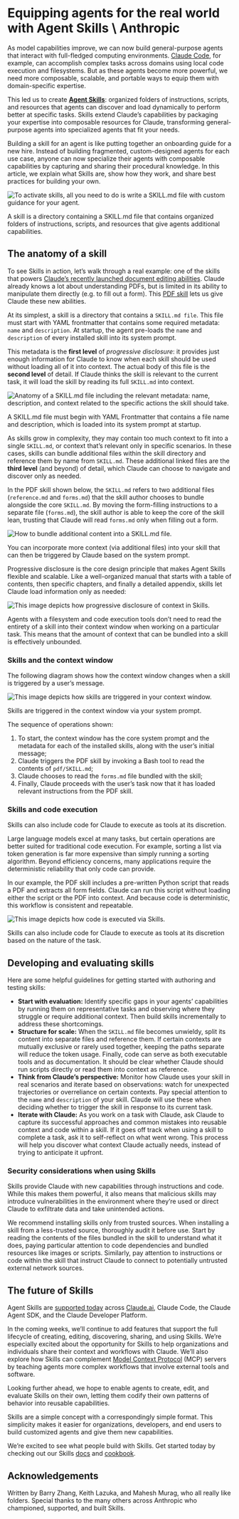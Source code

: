 # Equipping agents for the real world with Agent Skills \ Anthropic
As model capabilities improve, we can now build general-purpose agents that interact with full-fledged computing environments. [Claude Code](https://claude.com/product/claude-code), for example, can accomplish complex tasks across domains using local code execution and filesystems. But as these agents become more powerful, we need more composable, scalable, and portable ways to equip them with domain-specific expertise.

This led us to create [**Agent Skills**](https://www.anthropic.com/news/skills): organized folders of instructions, scripts, and resources that agents can discover and load dynamically to perform better at specific tasks. Skills extend Claude’s capabilities by packaging your expertise into composable resources for Claude, transforming general-purpose agents into specialized agents that fit your needs.

Building a skill for an agent is like putting together an onboarding guide for a new hire. Instead of building fragmented, custom-designed agents for each use case, anyone can now specialize their agents with composable capabilities by capturing and sharing their procedural knowledge. In this article, we explain what Skills are, show how they work, and share best practices for building your own.

![To activate skills, all you need to do is write a SKILL.md file with custom guidance for your agent.](https://www.anthropic.com/_next/image?url=https%3A%2F%2Fwww-cdn.anthropic.com%2Fimages%2F4zrzovbb%2Fwebsite%2Fddd7e6e572ad0b6a943cacefe957248455f6d522-1650x929.jpg&w=3840&q=75)

A skill is a directory containing a SKILL.md file that contains organized folders of instructions, scripts, and resources that give agents additional capabilities.

The anatomy of a skill
----------------------

To see Skills in action, let’s walk through a real example: one of the skills that powers [Claude’s recently launched document editing abilities](https://www.anthropic.com/news/create-files). Claude already knows a lot about understanding PDFs, but is limited in its ability to manipulate them directly (e.g. to fill out a form). This [PDF skill](https://github.com/anthropics/skills/tree/main/document-skills/pdf) lets us give Claude these new abilities.

At its simplest, a skill is a directory that contains a `SKILL.md file`. This file must start with YAML frontmatter that contains some required metadata: `name` and `description`. At startup, the agent pre-loads the `name` and `description` of every installed skill into its system prompt.

This metadata is the **first level** of _progressive disclosure_: it provides just enough information for Claude to know when each skill should be used without loading all of it into context. The actual body of this file is the **second level** of detail. If Claude thinks the skill is relevant to the current task, it will load the skill by reading its full `SKILL.md` into context.

![Anatomy of a SKILL.md file including the relevant metadata: name, description, and context related to the specific actions the skill should take.](https://www.anthropic.com/_next/image?url=https%3A%2F%2Fwww-cdn.anthropic.com%2Fimages%2F4zrzovbb%2Fwebsite%2F6f22d8913dbc6228e7f11a41e0b3c124d817b6d2-1650x929.jpg&w=3840&q=75)

A SKILL.md file must begin with YAML Frontmatter that contains a file name and description, which is loaded into its system prompt at startup.

As skills grow in complexity, they may contain too much context to fit into a single `SKILL.md`, or context that’s relevant only in specific scenarios. In these cases, skills can bundle additional files within the skill directory and reference them by name from `SKILL.md`. These additional linked files are the **third level** (and beyond) of detail, which Claude can choose to navigate and discover only as needed.

In the PDF skill shown below, the `SKILL.md` refers to two additional files (`reference.md` and `forms.md`) that the skill author chooses to bundle alongside the core `SKILL.md`. By moving the form-filling instructions to a separate file (`forms.md`), the skill author is able to keep the core of the skill lean, trusting that Claude will read `forms.md` only when filling out a form.

![How to bundle additional content into a SKILL.md file.](https://www.anthropic.com/_next/image?url=https%3A%2F%2Fwww-cdn.anthropic.com%2Fimages%2F4zrzovbb%2Fwebsite%2F191bf5dd4b6f8cfe6f1ebafe6243dd1641ed231c-1650x1069.jpg&w=3840&q=75)

You can incorporate more context (via additional files) into your skill that can then be triggered by Claude based on the system prompt.

Progressive disclosure is the core design principle that makes Agent Skills flexible and scalable. Like a well-organized manual that starts with a table of contents, then specific chapters, and finally a detailed appendix, skills let Claude load information only as needed:

![This image depicts how progressive disclosure of context in Skills.](https://www.anthropic.com/_next/image?url=https%3A%2F%2Fwww-cdn.anthropic.com%2Fimages%2F4zrzovbb%2Fwebsite%2Fa3bca2763d7892982a59c28aa4df7993aaae55ae-2292x673.jpg&w=3840&q=75)

Agents with a filesystem and code execution tools don’t need to read the entirety of a skill into their context window when working on a particular task. This means that the amount of context that can be bundled into a skill is effectively unbounded.

### Skills and the context window

The following diagram shows how the context window changes when a skill is triggered by a user’s message.

![This image depicts how skills are triggered in your context window.](https://www.anthropic.com/_next/image?url=https%3A%2F%2Fwww-cdn.anthropic.com%2Fimages%2F4zrzovbb%2Fwebsite%2F441b9f6cc0d2337913c1f41b05357f16f51f702e-1650x929.jpg&w=3840&q=75)

Skills are triggered in the context window via your system prompt.

The sequence of operations shown:

1.  To start, the context window has the core system prompt and the metadata for each of the installed skills, along with the user’s initial message;
2.  Claude triggers the PDF skill by invoking a Bash tool to read the contents of `pdf/SKILL.md`;
3.  Claude chooses to read the `forms.md` file bundled with the skill;
4.  Finally, Claude proceeds with the user’s task now that it has loaded relevant instructions from the PDF skill.

### Skills and code execution

Skills can also include code for Claude to execute as tools at its discretion.

Large language models excel at many tasks, but certain operations are better suited for traditional code execution. For example, sorting a list via token generation is far more expensive than simply running a sorting algorithm. Beyond efficiency concerns, many applications require the deterministic reliability that only code can provide.

In our example, the PDF skill includes a pre-written Python script that reads a PDF and extracts all form fields. Claude can run this script without loading either the script or the PDF into context. And because code is deterministic, this workflow is consistent and repeatable.

![This image depicts how code is executed via Skills.](https://www.anthropic.com/_next/image?url=https%3A%2F%2Fwww-cdn.anthropic.com%2Fimages%2F4zrzovbb%2Fwebsite%2Fc24b4a2ff77277c430f2c9ef1541101766ae5714-1650x929.jpg&w=3840&q=75)

Skills can also include code for Claude to execute as tools at its discretion based on the nature of the task.

Developing and evaluating skills
--------------------------------

Here are some helpful guidelines for getting started with authoring and testing skills:

*   **Start with evaluation:** Identify specific gaps in your agents’ capabilities by running them on representative tasks and observing where they struggle or require additional context. Then build skills incrementally to address these shortcomings.
*   **Structure for scale:** When the `SKILL.md` file becomes unwieldy, split its content into separate files and reference them. If certain contexts are mutually exclusive or rarely used together, keeping the paths separate will reduce the token usage. Finally, code can serve as both executable tools and as documentation. It should be clear whether Claude should run scripts directly or read them into context as reference.
*   **Think from Claude’s perspective:** Monitor how Claude uses your skill in real scenarios and iterate based on observations: watch for unexpected trajectories or overreliance on certain contexts. Pay special attention to the `name` and `description` of your skill. Claude will use these when deciding whether to trigger the skill in response to its current task.
*   **Iterate with Claude:** As you work on a task with Claude, ask Claude to capture its successful approaches and common mistakes into reusable context and code within a skill. If it goes off track when using a skill to complete a task, ask it to self-reflect on what went wrong. This process will help you discover what context Claude actually needs, instead of trying to anticipate it upfront.

### Security considerations when using Skills

Skills provide Claude with new capabilities through instructions and code. While this makes them powerful, it also means that malicious skills may introduce vulnerabilities in the environment where they’re used or direct Claude to exfiltrate data and take unintended actions.

We recommend installing skills only from trusted sources. When installing a skill from a less-trusted source, thoroughly audit it before use. Start by reading the contents of the files bundled in the skill to understand what it does, paying particular attention to code dependencies and bundled resources like images or scripts. Similarly, pay attention to instructions or code within the skill that instruct Claude to connect to potentially untrusted external network sources.

The future of Skills
--------------------

Agent Skills are [supported today](https://www.anthropic.com/news/skills) across [Claude.ai](http://claude.ai/redirect/website.v1.21712abf-0776-4cc4-bbcc-c668f7eeb0b7), Claude Code, the Claude Agent SDK, and the Claude Developer Platform.

In the coming weeks, we’ll continue to add features that support the full lifecycle of creating, editing, discovering, sharing, and using Skills. We’re especially excited about the opportunity for Skills to help organizations and individuals share their context and workflows with Claude. We’ll also explore how Skills can complement [Model Context Protocol](https://modelcontextprotocol.io/) (MCP) servers by teaching agents more complex workflows that involve external tools and software.

Looking further ahead, we hope to enable agents to create, edit, and evaluate Skills on their own, letting them codify their own patterns of behavior into reusable capabilities.

Skills are a simple concept with a correspondingly simple format. This simplicity makes it easier for organizations, developers, and end users to build customized agents and give them new capabilities.

We’re excited to see what people build with Skills. Get started today by checking out our Skills [docs](https://docs.claude.com/en/docs/agents-and-tools/agent-skills/overview) and [cookbook](https://github.com/anthropics/claude-cookbooks/tree/main/skills).

Acknowledgements
----------------

Written by Barry Zhang, Keith Lazuka, and Mahesh Murag, who all really like folders. Special thanks to the many others across Anthropic who championed, supported, and built Skills.
